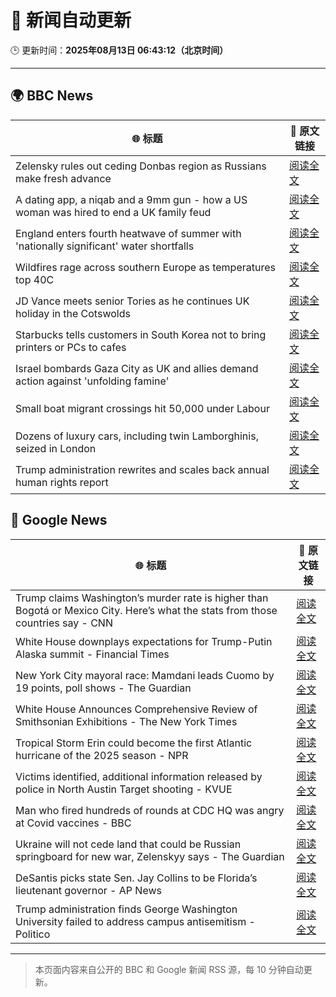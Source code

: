 # 🧠 新闻自动更新

🕒 更新时间：**2025年08月13日 06:43:12（北京时间）**

---

## 🌍 BBC News

| 🌐 标题 | 🔗 原文链接 |
|--------|-------------|
| Zelensky rules out ceding Donbas region as Russians make fresh advance | [阅读全文](https://www.bbc.com/news/articles/c4g6qd3k2peo?at_medium=RSS&at_campaign=rss) |
| A dating app, a niqab and a 9mm gun - how a US woman was hired to end a UK family feud | [阅读全文](https://www.bbc.com/news/articles/cn72x5p8801o?at_medium=RSS&at_campaign=rss) |
| England enters fourth heatwave of summer with 'nationally significant' water shortfalls | [阅读全文](https://www.bbc.com/news/articles/czerrzdewzxo?at_medium=RSS&at_campaign=rss) |
| Wildfires rage across southern Europe as temperatures top 40C | [阅读全文](https://www.bbc.com/news/articles/cdd3my4e0pqo?at_medium=RSS&at_campaign=rss) |
| JD Vance meets senior Tories as he continues UK holiday in the Cotswolds | [阅读全文](https://www.bbc.com/news/articles/cx29n78gg0vo?at_medium=RSS&at_campaign=rss) |
| Starbucks tells customers in South Korea not to bring printers or PCs to cafes | [阅读全文](https://www.bbc.com/news/articles/c207v3q9w08o?at_medium=RSS&at_campaign=rss) |
| Israel bombards Gaza City as UK and allies demand action against 'unfolding famine' | [阅读全文](https://www.bbc.com/news/articles/clyj0dd0qj9o?at_medium=RSS&at_campaign=rss) |
| Small boat migrant crossings hit 50,000 under Labour | [阅读全文](https://www.bbc.com/news/articles/c8e1xkwd74wo?at_medium=RSS&at_campaign=rss) |
| Dozens of luxury cars, including twin Lamborghinis, seized in London | [阅读全文](https://www.bbc.com/news/articles/cp948xjkpkdo?at_medium=RSS&at_campaign=rss) |
| Trump administration rewrites and scales back annual human rights report | [阅读全文](https://www.bbc.com/news/articles/cwy0lejvw25o?at_medium=RSS&at_campaign=rss) |

## 📰 Google News

| 🌐 标题 | 🔗 原文链接 |
|--------|-------------|
| Trump claims Washington’s murder rate is higher than Bogotá or Mexico City. Here’s what the stats from those countries say - CNN | [阅读全文](https://news.google.com/rss/articles/CBMimwFBVV95cUxOUXd0TEhSalNBem90Wm0zVkxpalJRSWJNYmg4eFM3b0JHU1lUV2JLMldVMWloRzNlMEN1aDNRRldwMVR0UGZ3dnY2azRhY1hqSUJzbUNLOUZBMFdIOFFTaWN4VXRSTnVPbmVVWXZEaWE1QmpzeWtRVFlqQ0M2T05wdmdmZWlsRE9Pb3ZQcUlZMWpmSXJqeUJKYktoNNIBoAFBVV95cUxOYlNmNHB5SDd3cVFyQzJpRFhmMlczd2x4YTVwMGhSSWh0a2VNMkpEMHJTMGxrWTY3a1FjMl8zWjltWkRkS2pPM2xxUGZBaTB5QjBmMjhFeWJyTkttR3VYYXV6Y3RidTc1RkQwV3dtUEs1LVEzVXdKMjZPNDdaZWFjY1loaUItX2oyV0pHd0N5NEQ3SV9UMzFRUnFGYzRSQVV1?oc=5) |
| White House downplays expectations for Trump-Putin Alaska summit - Financial Times | [阅读全文](https://news.google.com/rss/articles/CBMicEFVX3lxTFBSazZPdUxGU21PODFUOGlaOXlmWlBSU2c2akttWnBmNmQ2RjJGZTV4SGlXSW5wUGI5VG5wZnhTTHNrQ3Q4OF9GaHZRVEtsdXREZlBXVVMxRnZ6ZFBjWmFDLTdlSFpmS1RfV0ZpRDd5OGM?oc=5) |
| New York City mayoral race: Mamdani leads Cuomo by 19 points, poll shows - The Guardian | [阅读全文](https://news.google.com/rss/articles/CBMiigFBVV95cUxOUGxhUE01WGhfdlJQNlVHQ2taVDBXWGJEbjZrcjZlWFljSm51WjBERUV4SmZsLXExajdEMlk3QzlYY0w1MmMtUGs1YmhUbGVWRGw1S1M2cFBVZGJmMU56MlRaSk9GR1J0Q2pmSS15a2FfdW9HazkwUjhseWdyQ3BmS1lIVk9rS0JGdmc?oc=5) |
| White House Announces Comprehensive Review of Smithsonian Exhibitions - The New York Times | [阅读全文](https://news.google.com/rss/articles/CBMiogFBVV95cUxOX21LYTJsdGQyY1RJMmkzSTdrUTJBbTdFcGNHaTZHaG9VN3Foek03RWwtRVVyVWZSdEtrTzRpa0xMQmQzWS1ITDUxSGdwS2RrWkdXLWdEUUNwXzhJc2VUNnE3ZVEyd1J1YWU4RGxvc1RJdWx4eHBHVU5rUFRxQkluZkU1Y3Q5YU9rbS1IUmRGZDFPQkp4dlRrdm1tN2VjaG5hTWc?oc=5) |
| Tropical Storm Erin could become the first Atlantic hurricane of the 2025 season - NPR | [阅读全文](https://news.google.com/rss/articles/CBMif0FVX3lxTE0wVTN5OHlKZWsxMGJJU3BBaDROc2hnYjQ5MkhPLUNfMFpNY2lnMG1nYkVva1llNXVSNHozZ1p6eFhwV0cxY1JWb0x6cTJZVnlIdHlncVN2aWNPcERzTnZhQmoycXR3UmxibHVEZEFoaEdEVWt4eGRhckdRdGdWZnc?oc=5) |
| Victims identified, additional information released by police in North Austin Target shooting - KVUE | [阅读全文](https://news.google.com/rss/articles/CBMi5gFBVV95cUxNLVp5QXRyOWsyWFV1WHRCbXFZbWFscVFKLWM2S1JqaVZiNk9mYnpMVWJSS29XcElVWHRodVFxblBteHpmSTBwdHNQN1d2ZVc2WnI2M2ozY1VITzZVNTJHaTNfaHpJcHJnYzV5bjkydEhDME9KUDdybUc5ZTBTbF9XQUpyTmNwZ1hqbVZWc2VwRWJQWExZR2JvVzQzR3lsdDFUMzgyZ19EczJLdDcxLTVqUkdVZm5ETkVtcTg2WUZ4MjE4VXloSXRpWUpWWkt2TDFyMTI2eEZvd0pmNFZ1ZXRRN3VLWUl4UQ?oc=5) |
| Man who fired hundreds of rounds at CDC HQ was angry at Covid vaccines - BBC | [阅读全文](https://news.google.com/rss/articles/CBMiWkFVX3lxTE5OM19sN0tRWXY3WjN4YUVTQkxib1F4cmg0a1FWcXRjdUJaaGIwTTJ4bm0yN2Y1c2tPa2R0Y3JBdFJSOWRCSEg4cGYtTHRKLURsVzB5czhmcExyUdIBX0FVX3lxTE5aeXFNRHp2MnhFS1RoNkNMdXVVQ2NWX2Nka3NhN3Nncnlkb1k3SGxCcExOLWNhMm9IbTIzNFA0VEduQ3pzVDI0QnhUZUNUbGdJWVphZFNHOERreUJzYXpR?oc=5) |
| Ukraine will not cede land that could be Russian springboard for new war, Zelenskyy says - The Guardian | [阅读全文](https://news.google.com/rss/articles/CBMingFBVV95cUxQbzRGSy1rajVGSktvMXF1VUNrTU1iM05qcFFoMDV1MWZuekxlblp1cjUySDFnNTZ3SXZqaHJRRjBITE5yekxJRXpENkttM01ERFRDOFBwZW5CelpJdXRjV01yTlNjYlZEUG5KU0oyWFVodlhkdFlTc3NSSXJ1TkhJdldjS0VPQ0dmdE1oby1NdUdaaVpfQU1Fdkd6dlRoQQ?oc=5) |
| DeSantis picks state Sen. Jay Collins to be Florida’s lieutenant governor - AP News | [阅读全文](https://news.google.com/rss/articles/CBMivAFBVV95cUxORkRud19Ed2dmbUczYThIYjhTU21PbnhfRUNSQzBIYjQ0RVJLN3ZmaUNGUElCRDVmSzRXTGlQekNGSW5kUGRwZW9jb3FuZFVkc1dQanNEdUZNaWJqNlJxY1dURk5DMFEwMDB2cmt6WkRZR2Q5RUlBY0N3Z0pBSDRHYlVaMG9SWFJzWXFiS0lzNmFlWHZVOXlGU0h2d1h1bHU2WXp6WlB6ZVZTdXhydGMtTkQ0Yl9UbTZjZnZxeg?oc=5) |
| Trump administration finds George Washington University failed to address campus antisemitism - Politico | [阅读全文](https://news.google.com/rss/articles/CBMi2wFBVV95cUxNcUUxWlg1My00OU44WVhjaU5GbUt5NS1RZ1JxWW51czUtaDI1SmJxdXR2SzdFa1dSNTZLOVBqVEhvSnhCVjFXTFJUVVE3NWhUMUMzNWRHZ3RWbVRPa1I3X3NaaC1leHpmMUMtQU11cFI0eWl4TnA3dXlYcFNvT0piMnlVcVVPZkNHNnA1Wm9uMWtZSjc2cERyTUhmS09URFE1X05URlllMUpEUE9qQi12TjF6bXRkWlF5WmZHRnNkODk5Nnk1OXAyV05RRlY2VklZdExIdmxBbE52WjA?oc=5) |

---
> 本页面内容来自公开的 BBC 和 Google 新闻 RSS 源，每 10 分钟自动更新。